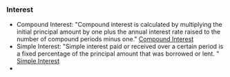 ### Interest

* Compound Interest: "Compound interest is calculated by multiplying the initial principal amount by one plus the annual interest rate raised to the number of compound periods minus one." [Compound Interest](https://www.investopedia.com/) 
* Simple Interest: "Simple interest paid or received over a certain period is a fixed percentage of the principal amount that was borrowed or lent. " [Simple Interest](https://www.investopedia.com/)
* 
